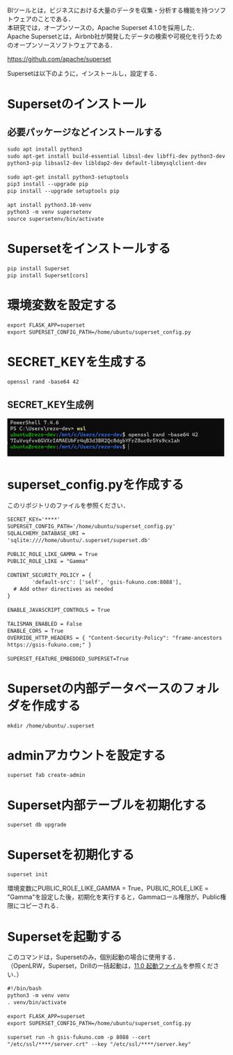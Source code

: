 BIツールとは，ビジネスにおける大量のデータを収集・分析する機能を持つソフトウェアのことである．  
本研究では，オープンソースの，Apache Superset 4.1.0を採用した．  
Apache Supersetとは，Airbnb社が開発したデータの検索や可視化を行うためのオープンソースソフトウェアである．  
  
https://github.com/apache/superset
  
Supersetは以下のように，インストールし，設定する．  

# Supersetのインストール

## 必要パッケージなどインストールする
```
sudo apt install python3
sudo apt-get install build-essential libssl-dev libffi-dev python3-dev python3-pip libsasl2-dev libldap2-dev default-libmysqlclient-dev

sudo apt-get install python3-setuptools
pip3 install --upgrade pip
pip install --upgrade setuptools pip

apt install python3.10-venv
python3 -m venv supersetenv
source supersetenv/bin/activate
```

# Supersetをインストールする
```
pip install Superset
pip install Superset[cors]
```

# 環境変数を設定する
```
export FLASK_APP=superset
export SUPERSET_CONFIG_PATH=/home/ubuntu/superset_config.py
```

# SECRET_KEYを生成する
```
openssl rand -base64 42
```
## SECRET_KEY生成例
![SECRET_KEY生成例](image/makeSECRET_KEY.png)

# superset_config.pyを作成する
このリポジトリのファイルを参照ください．
```
SECRET_KEY='****'
SUPERSET_CONFIG_PATH='/home/ubuntu/superset_config.py'
SQLALCHEMY_DATABASE_URI = 'sqlite:////home/ubuntu/.superset/superset.db'

PUBLIC_ROLE_LIKE_GAMMA = True
PUBLIC_ROLE_LIKE = "Gamma"

CONTENT_SECURITY_POLICY = {
        'default-src': ['self', 'gsis-fukuno.com:8088'],
  # Add other directives as needed
}

ENABLE_JAVASCRIPT_CONTROLS = True

TALISMAN_ENABLED = False
ENABLE_CORS = True 
OVERRIDE_HTTP_HEADERS = { "Content-Security-Policy": "frame-ancestors https://gsis-fukuno.com;" }

SUPERSET_FEATURE_EMBEDDED_SUPERSET=True
```

# Supersetの内部データベースのフォルダを作成する
```
mkdir /home/ubuntu/.superset
```

# adminアカウントを設定する
```
superset fab create-admin 
```

# Superset内部テーブルを初期化する
```
superset db upgrade
```

# Supersetを初期化する
```
superset init
```

環境変数にPUBLIC_ROLE_LIKE_GAMMA = True，PUBLIC_ROLE_LIKE = "Gamma"を設定した後，初期化を実行すると，Gammaロール権限が，Public権限にコピーされる．  

# Supersetを起動する
このコマンドは，Supersetのみ，個別起動の場合に使用する．  
（OpenLRW，Superset，Drillの一括起動は，[11.0 起動ファイル](https://github.com/fukuno-kenichi/spset_drill_lrs/tree/main/11.0%20%E8%B5%B7%E5%8B%95%E3%83%95%E3%82%A1%E3%82%A4%E3%83%AB)を参照ください．）

```
#!/bin/bash
python3 -m venv venv
. venv/bin/activate

export FLASK_APP=superset
export SUPERSET_CONFIG_PATH=/home/ubuntu/superset_config.py

superset run -h gsis-fukuno.com -p 8088 --cert "/etc/ssl/****/server.crt" --key "/etc/ssl/****/server.key"
```




